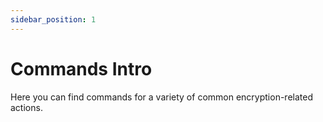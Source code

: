 ```yaml
---
sidebar_position: 1
---
```


# Commands Intro

Here you can find commands for a variety of common encryption-related actions.